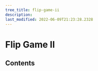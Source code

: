 ```yaml
---
tree_title: flip-game-ii
description: 
last_modified: 2022-06-09T21:23:28.2328
---
```


# Flip Game II

## Contents
